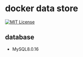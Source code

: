 # docker data store

[![MIT License](http://img.shields.io/badge/license-MIT-blue.svg?style=flat)](LICENSE)

## database
- MySQL8.0.16


